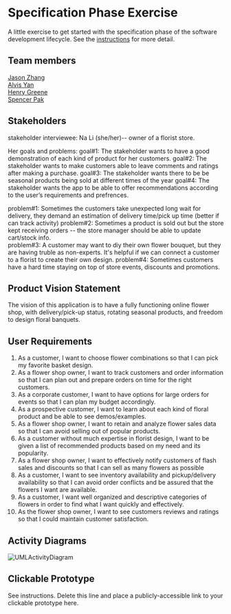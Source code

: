 # Specification Phase Exercise

A little exercise to get started with the specification phase of the software development lifecycle. See the [instructions](instructions.md) for more detail.

## Team members

[Jason Zhang](https://github.com/Jason-SL-Zhang)  
[Alvis Yan](https://github.com/AlvisYan2025)  
[Henry Greene](https://github.com/HenryGreene10)  
[Spencer Pak](https://github.com/SpencerWPak)  

## Stakeholders

stakeholder interviewee: Na Li (she/her)-- owner of a florist store. 

Her goals and problems: 
goal#1: The stakeholder wants to have a good demonstration of each kind of product for her customers. 
goal#2: The stakeholder wants to make customers able to leave comments and ratings after making a purchase. 
goal#3: The stakeholder wants there to be be seasonal products being sold at different times of the year
goal#4: The stakeholder wants the app to be able to offer recommendations according to the user’s requirements and prefrences. 

problem#1: Sometimes the customers take unexpected long wait for delivery, they demand an estimation of delivery time/pick up time (better if can track activity)
problem#2: Sometimes a product is sold out but the store kept receiving orders -- the store manager should be able to update cart/stock info.  
problem#3: A customer may want to diy their own flower bouquet, but they are having truble as non-experts. It's helpful if we can connect a customer to a florist to create their own design. 
problem#4: Sometimes customers have a hard time staying on top of store events, discounts and promotions. 


## Product Vision Statement

The vision of this application is to have a fully functioning online flower shop, with delivery/pick-up status, rotating seasonal products, and freedom to design floral banquets.


## User Requirements

1. As a customer, I want to choose flower combinations so that I can pick my favorite basket design.
2. As a flower shop owner, I want to track customers and order information so that I can plan out and prepare orders on time for the right customers.
3. As a corporate customer, I want to have options for large orders for events so that I can plan my budget accordingly.
4. As a prospective customer, I want to learn about each kind of floral product and be able to see demos/examples. 
5. As a flower shop owner, I want to retain and analyze flower sales data so that I can avoid selling out of popular products.
6. As a customer without much expertise in florist design, I want to be given a list of recommended products based on my need and its popularity. 
7. As a flower shop owner, I want to effectively notify customers of flash sales and discounts so that I can sell as many flowers as possible
8. As a customer, I want to see inventory availability and pickup/delivery availability so that I can avoid order conflicts and be assured that the flowers I want are available.
9. As a customer, I want well organized and descriptive categories of flowers in order to find what I want quickly and effectively. 
10. As the flower shop owner, I want to see customers reviews and ratings so that I could maintain customer satisfaction.


## Activity Diagrams

![UMLActivityDiagram
](<Screenshot 2023-09-30 at 1.12.50 AM.png>)

## Clickable Prototype

See instructions. Delete this line and place a publicly-accessible link to your clickable prototype here.
